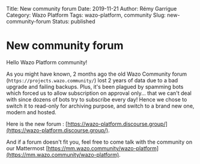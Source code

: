 Title: New community forum
Date: 2019-11-21
Author: Rémy Garrigue
Category: Wazo Platform
Tags: wazo-platform, community
Slug: new-community-forum
Status: published

# New community forum

Hello Wazo Platform community!

As you might have known, 2 months ago the old Wazo Community forum (`https://projects.wazo.community/`) lost 2 years of data due to a bad upgrade and failing backups. Plus, it's been plagued by spamming bots which forced us to allow subscription on approval only... that we can't deal with since dozens of bots try to subscribe every day! Hence we chose to switch it to read-only for archiving purpose, and switch to a brand new one, modern and hosted.

Here is the new forum : [https://wazo-platform.discourse.group/](https://wazo-platform.discourse.group/).

And if a forum doesn't fit you, feel free to come talk with the community on our Mattermost [https://mm.wazo.community/wazo-platform](https://mm.wazo.community/wazo-platform).
